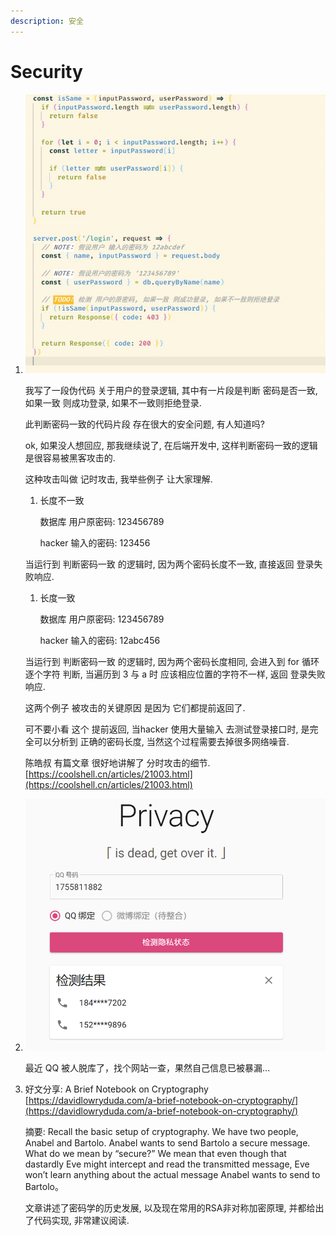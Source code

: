 ```yaml
---
description: 安全
---
```


# Security

1. ![image-20201122150524404](../.gitbook/assets/image-20201122150524404%20%282%29%20%282%29.png)

   我写了一段伪代码 关于用户的登录逻辑, 其中有一片段是判断 密码是否一致, 如果一致 则成功登录, 如果不一致则拒绝登录.

   此判断密码一致的代码片段 存在很大的安全问题, 有人知道吗?

   ok, 如果没人想回应, 那我继续说了, 在后端开发中, 这样判断密码一致的逻辑是很容易被黑客攻击的.

   这种攻击叫做 记时攻击, 我举些例子 让大家理解.

   1. 长度不一致

      数据库 用户原密码: 123456789

      hacker 输入的密码: 123456

   当运行到 判断密码一致 的逻辑时, 因为两个密码长度不一致, 直接返回 登录失败响应.

   1. 长度一致

      数据库 用户原密码: 123456789

      hacker 输入的密码: 12abc456

   当运行到 判断密码一致 的逻辑时, 因为两个密码长度相同, 会进入到 for 循环逐个字符 判断, 当遍历到 3 与 a 时 应该相应位置的字符不一样, 返回 登录失败响应.

   这两个例子 被攻击的关键原因 是因为 它们都提前返回了.

   可不要小看 这个 提前返回, 当hacker 使用大量输入 去测试登录接口时, 是完全可以分析到 正确的密码长度, 当然这个过程需要去掉很多网络噪音.

   陈皓叔 有篇文章 很好地讲解了 分时攻击的细节. [https://coolshell.cn/articles/21003.html](https://coolshell.cn/articles/21003.html)

2. ![image-20201201152236021](../.gitbook/assets/image-20201201152236021%20%282%29%20%282%29.png)

   最近 QQ 被人脱库了，找个网站一查，果然自己信息已被暴漏...

3. 好文分享: A Brief Notebook on Cryptography [https://davidlowryduda.com/a-brief-notebook-on-cryptography/](https://davidlowryduda.com/a-brief-notebook-on-cryptography/)

   摘要: Recall the basic setup of cryptography. We have two people, Anabel and Bartolo. Anabel wants to send Bartolo a secure message. What do we mean by “secure?” We mean that even though that dastardly Eve might intercept and read the transmitted message, Eve won’t learn anything about the actual message Anabel wants to send to Bartolo。

   文章讲述了密码学的历史发展, 以及现在常用的RSA非对称加密原理, 并都给出了代码实现, 非常建议阅读.

